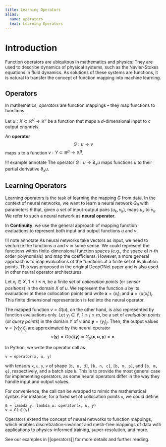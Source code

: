 ```yaml
---
title: Learning Operators
alias:
  name: operators
  text: Learning Operators
---
```


# Introduction

Function operators are ubiquitous in mathematics and physics: They are used to
describe dynamics of physical systems, such as the Navier-Stokes equations in
fluid dynamics. As solutions of these systems are functions, it is natural to
transfer the concept of function mapping into machine learning.

## Operators

In mathematics, _operators_ are function mappings – they map functions to functions.

Let $u: X \subset \mathbb{R}^d \to \mathbb{R}^c$ be a function that maps a
$d$-dimensional input to $c$ output *channels*.

An **operator**
$$
G: u \to v
$$
maps $u$ to a function $v: Y \subset \mathbb{R}^{p} \to \mathbb{R}^{q}$.

!!! example annotate
    The operator $G: u \to \partial_x u$ maps functions $u$ to their
    partial derivative $\partial_x u$.

## Learning Operators

Learning operators is the task of learning the mapping $G$ from data.
In the context of neural networks, we want to learn a neural network $G_\theta$
with parameters $\theta$ that, given a set of input-output pairs $(u_k, v_k)$,
maps $u_k$ to $v_k$. We refer to such a neural network as **neural operator**.

In **Continuity**, we use the general approach of mapping function
evaluations to represent both input and output functions $u$ and $v$.

!!! note annotate
    As neural networks take vectors as input, we need to vectorize the
    functions $u$ and $v$ in some sense. We could represent the functions within
    finite-dimensional function spaces (e.g., the space of $n$-th order
    polynomials) and map the coefficients. However, a more general approach is
    to map evaluations of the functions at a finite set of evaluation points.
    This was proposed in the original DeepONet paper and is also used in other
    neural operator architectures.

Let $x_i \in X,\ 1 \leq i \leq n,$ be a finite set of *collocation points*
(or *sensor positions*) in the domain $X$ of $u$.
We represent the function $u$ by its evaluations at these collocation
points and write $\mathbf{x} = (x_i)_i$ and $\mathbf{u} = (u(x_i))_i$.
This finite dimensional representation is fed into the neural operator.

The mapped function $v = G(u)$, on the other hand, is also represented by
function evaluations only. Let $y_j \in Y,\ 1 \leq j \leq m,$ be a set of
*evaluation points* (or *query points*) in the domain $Y$ of $v$ and
$\mathbf{y} = (y_j)_j$.
Then, the output values $\mathbf{v} = (v(y_j))_j$ are approximated by the neural
operator
$$
v(\mathbf{y}) = G(u)(\mathbf{y})
\approx G_\theta(\mathbf{x}, \mathbf{u}, \mathbf{y}) = \mathbf{v}.
$$

In Python, we write the operator call as
```
v = operator(x, u, y)
```
with tensors `x`, `u`, `y`, `v` of shape `[b, n, d]`, `[b, n, c]`, `[b, m, p]`,
and `[b, m, q]`, respectively, and a batch size `b`.
This is to provide the most general case for implementing operators, as
some neural operators differ in the way they handle input and output values.

For convenience, the call can be wrapped to mimic the mathematical syntax.
For instance, for a fixed set of collocation points `x`, we could define
```
G = lambda y: lambda u: operator(x, u, y)
v = G(u)(y)
```

Operators extend the concept of neural networks to function mappings, which
enables discretization-invariant and mesh-free mappings of data with
applications to physics-informed training, super-resolution, and more.

See our examples in [[operators]] for more details and further reading.
